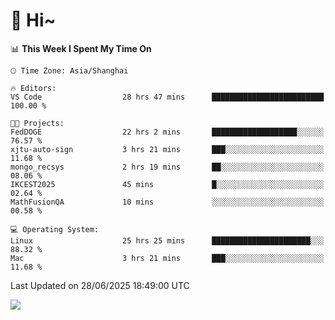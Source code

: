 # 👋 Hi~

<!--START_SECTION:waka-->
📊 **This Week I Spent My Time On** 

```text
🕑︎ Time Zone: Asia/Shanghai

🔥 Editors: 
VS Code                  28 hrs 47 mins      █████████████████████████   100.00 % 

🐱‍💻 Projects: 
FedDOGE                  22 hrs 2 mins       ███████████████████░░░░░░   76.57 % 
xjtu-auto-sign           3 hrs 21 mins       ███░░░░░░░░░░░░░░░░░░░░░░   11.68 % 
mongo_recsys             2 hrs 19 mins       ██░░░░░░░░░░░░░░░░░░░░░░░   08.06 % 
IKCEST2025               45 mins             █░░░░░░░░░░░░░░░░░░░░░░░░   02.64 % 
MathFusionQA             10 mins             ░░░░░░░░░░░░░░░░░░░░░░░░░   00.58 % 

💻 Operating System: 
Linux                    25 hrs 25 mins      ██████████████████████░░░   88.32 % 
Mac                      3 hrs 21 mins       ███░░░░░░░░░░░░░░░░░░░░░░   11.68 % 
```


 Last Updated on 28/06/2025 18:49:00 UTC
<!--END_SECTION:waka-->

![](https://komarev.com/ghpvc/?username=lvdongyi&label=Profile%20views&color=0e75b6&style=flat)
<!---
lvdongyi/lvdongyi is a ✨ special ✨ repository because its `README.md` (this file) appears on your GitHub profile.
You can click the Preview link to take a look at your changes.
--->
